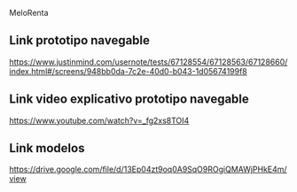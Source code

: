 MeloRenta

## Link prototipo navegable
https://www.justinmind.com/usernote/tests/67128554/67128563/67128660/index.html#/screens/948bb0da-7c2e-40d0-b043-1d05674199f8 

## Link video explicativo prototipo navegable
https://www.youtube.com/watch?v=_fg2xs8TOI4

## Link modelos
https://drive.google.com/file/d/13Ep04zt9oq0A9SqO9ROgiQMAWjPHkE4m/view
